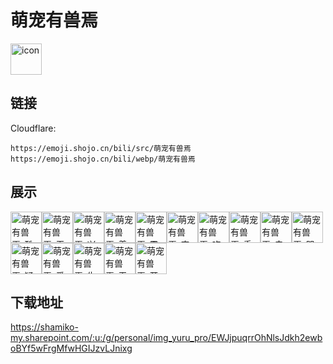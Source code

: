 # 萌宠有兽焉
<img src="https://emoji.shojo.cn/bili/src/萌宠有兽焉/icon.png" width="50" height="50" alt="icon">

## 链接
Cloudflare:
```
https://emoji.shojo.cn/bili/src/萌宠有兽焉
https://emoji.shojo.cn/bili/webp/萌宠有兽焉
```
## 展示
<img src="https://emoji.shojo.cn/bili/src/萌宠有兽焉/萌宠有兽焉-酷.png" width="50" height="50" alt="萌宠有兽焉-酷"><img src="https://emoji.shojo.cn/bili/src/萌宠有兽焉/萌宠有兽焉-无语.png" width="50" height="50" alt="萌宠有兽焉-无语"><img src="https://emoji.shojo.cn/bili/src/萌宠有兽焉/萌宠有兽焉-兴奋.png" width="50" height="50" alt="萌宠有兽焉-兴奋"><img src="https://emoji.shojo.cn/bili/src/萌宠有兽焉/萌宠有兽焉-羡慕.png" width="50" height="50" alt="萌宠有兽焉-羡慕"><img src="https://emoji.shojo.cn/bili/src/萌宠有兽焉/萌宠有兽焉-震惊.png" width="50" height="50" alt="萌宠有兽焉-震惊"><img src="https://emoji.shojo.cn/bili/src/萌宠有兽焉/萌宠有兽焉-害怕.png" width="50" height="50" alt="萌宠有兽焉-害怕"><img src="https://emoji.shojo.cn/bili/src/萌宠有兽焉/萌宠有兽焉-吃.png" width="50" height="50" alt="萌宠有兽焉-吃"><img src="https://emoji.shojo.cn/bili/src/萌宠有兽焉/萌宠有兽焉-委屈.png" width="50" height="50" alt="萌宠有兽焉-委屈"><img src="https://emoji.shojo.cn/bili/src/萌宠有兽焉/萌宠有兽焉-卖萌.png" width="50" height="50" alt="萌宠有兽焉-卖萌"><img src="https://emoji.shojo.cn/bili/src/萌宠有兽焉/萌宠有兽焉-哭泣.png" width="50" height="50" alt="萌宠有兽焉-哭泣"><img src="https://emoji.shojo.cn/bili/src/萌宠有兽焉/萌宠有兽焉-疑问.png" width="50" height="50" alt="萌宠有兽焉-疑问"><img src="https://emoji.shojo.cn/bili/src/萌宠有兽焉/萌宠有兽焉-爱你.png" width="50" height="50" alt="萌宠有兽焉-爱你"><img src="https://emoji.shojo.cn/bili/src/萌宠有兽焉/萌宠有兽焉-生气.png" width="50" height="50" alt="萌宠有兽焉-生气"><img src="https://emoji.shojo.cn/bili/src/萌宠有兽焉/萌宠有兽焉-无奈.png" width="50" height="50" alt="萌宠有兽焉-无奈"><img src="https://emoji.shojo.cn/bili/src/萌宠有兽焉/萌宠有兽焉-开心.png" width="50" height="50" alt="萌宠有兽焉-开心">

## 下载地址

https://shamiko-my.sharepoint.com/:u:/g/personal/img_yuru_pro/EWJjpuqrrOhNlsJdkh2ewboBYf5wFrgMfwHGIJzvLJnixg